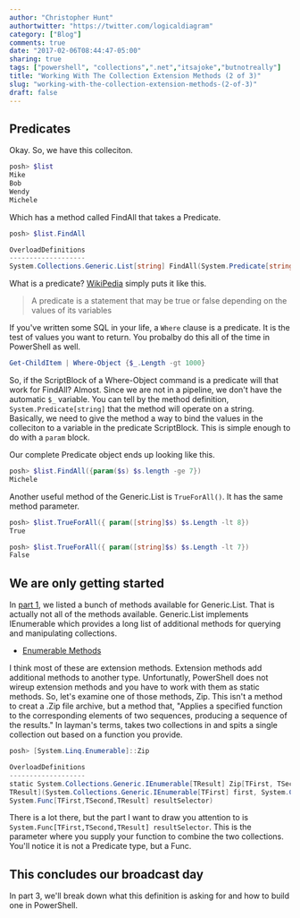 ```yaml
---
author: "Christopher Hunt"
authortwitter: "https://twitter.com/logicaldiagram"
category: ["Blog"]
comments: true
date: "2017-02-06T08:44:47-05:00"
sharing: true
tags: ["powershell", "collections",".net","itsajoke","butnotreally"]
title: "Working With The Collection Extension Methods (2 of 3)"
slug: "working-with-the-collection-extension-methods-(2-of-3)"
draft: false
---
```


## Predicates

Okay. So, we have this colleciton.

```powershell
posh> $list
Mike
Bob
Wendy
Michele
```
Which has a method called FindAll that takes a Predicate.

```powershell
posh> $list.FindAll

OverloadDefinitions
-------------------
System.Collections.Generic.List[string] FindAll(System.Predicate[string] match)
```

What is a predicate?
[WikiPedia](https://en.wikipedia.org/wiki/Predicate_(mathematical_logic)) simply puts it like this.

> A predicate is a statement that may be true or false depending on the values of its variables

If you've written some SQL in your life, a `Where` clause is a predicate.
It is the test of values you want to return.
You probalby do this all of the time in PowerShell as well.

```powershell
Get-ChildItem | Where-Object {$_.Length -gt 1000}
```

So, if the ScriptBlock of a Where-Object command is a predicate will that work for FindAll?
Almost.
Since we are not in a pipeline, we don't have the automatic `$_` variable.
You can tell by the method definition, `System.Predicate[string]` that the method will operate on a string.
Basically, we need to give the method a way to bind the values in the colleciton to a variable in the predicate ScriptBlock.
This is simple enough to do with a `param` block.

Our complete Predicate object ends up looking like this.

```powershell
posh> $list.FindAll({param($s) $s.length -ge 7})
Michele
```

Another useful method of the Generic.List is `TrueForAll()`.
It has the same method parameter.

```powershell
posh> $list.TrueForAll({ param([string]$s) $s.Length -lt 8})
True

posh> $list.TrueForAll({ param([string]$s) $s.Length -lt 7})
False
```

## We are only getting started

In [part 1](\working-with-the-collection-extension-methods-(1-of-3)), we listed a bunch of methods available for Generic.List.
That is actually not all of the methods available.
Generic.List implements IEnumerable which provides a long list of additional methods for querying and manipulating collections.

- [Enumerable Methods](https://msdn.microsoft.com/en-us/library/system.linq.enumerable_methods(v=vs.100).aspx)

I think most of these are extension methods.
Extension methods add additional methods to another type.
Unfortunatly, PowerShell does not wireup extension methods and you have to work with them as static methods.
So, let's examine one of those methods, Zip.
This isn't a method to creat a .Zip file archive, but a method that, "Applies a specified function to the corresponding elements of two sequences, producing a sequence of the results."
In layman's terms, takes two collections in and spits a single collection out based on a function you provide.

```powershell
posh> [System.Linq.Enumerable]::Zip

OverloadDefinitions
-------------------
static System.Collections.Generic.IEnumerable[TResult] Zip[TFirst, TSecond,
TResult](System.Collections.Generic.IEnumerable[TFirst] first, System.Collections.Generic.IEnumerable[TSecond] second,
System.Func[TFirst,TSecond,TResult] resultSelector)
```

There is a lot there, but the part I want to draw you attention to is `System.Func[TFirst,TSecond,TResult] resultSelector`.
This is the parameter where you supply your function to combine the two collections.
You'll notice it is not a Predicate type, but a Func.

## This concludes our broadcast day

In part 3, we'll break down what this definition is asking for and how to build one in PowerShell.
